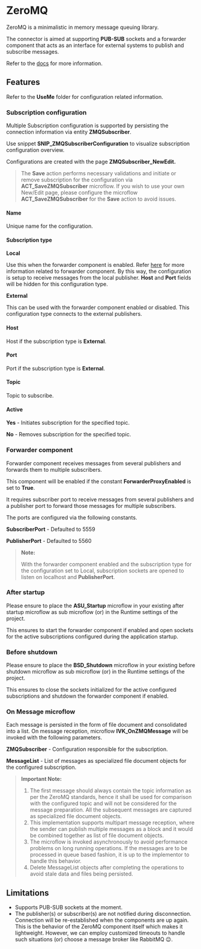 # ZeroMQ

ZeroMQ is a minimalistic in memory message queuing library.

The connector is aimed at supporting **PUB-SUB** sockets and a forwarder component that acts as an interface for external systems to publish and subscribe messages.

Refer to the [docs](https://zeromq.org/) for more information.

## Features

Refer to the **UseMe** folder for configuration related information.

### Subscription configuration

Multiple Subscription configuration is supported by persisting the connection information via entity **ZMQSubscriber**.

Use snippet **SNIP_ZMQSubscriberConfiguration** to visualize subscription configuration overview.

Configurations are created with the page **ZMQSubscriber_NewEdit.**

> The **Save** action performs necessary validations and initiate or remove subscription for the configuration via **ACT_SaveZMQSubscriber** microflow. If you wish to use your own New/Edit page, please configure the microflow **ACT_SaveZMQSubscriber** for the **Save** action to avoid issues.

#### Name

Unique name for the configuration.

#### Subscription type

**Local**

Use this when the forwarder component is enabled. Refer [here](#forwarder-component) for more information related to forwarder component. By this way, the configuration is setup to receive messages from the local publisher. **Host** and **Port** fields will be hidden for this configuration type.

**External**

This can be used with the forwarder component enabled or disabled. This configuration type connects to the external publishers.

#### Host

Host if the subscription type is **External**.

#### Port

Port if the subscription type is **External**.

#### Topic

Topic to subscribe.

#### Active

**Yes** - Initiates subscription for the specified topic.

**No** - Removes subscription for the specified topic.

### Forwarder component

Forwarder component receives messages from several publishers and forwards them to multiple subscribers.

This component will be enabled if the constant **ForwarderProxyEnabled** is set to **True**.

It requires subscriber port to receive messages from several publishers and a publisher port to forward those messages for multiple subscribers.

The ports are configured via the following constants.

**SubscriberPort** - Defaulted to 5559

**PublisherPort** - Defaulted to 5560

> **Note:**
>
> With the forwarder component enabled and the subscription type for the configuration set to Local, subscription sockets are opened to listen on localhost and **PublisherPort**.

### After startup

Please ensure to place the **ASU_Startup** microflow in your existing after startup microflow as sub microflow (or) in the Runtime settings of the project.

This ensures to start the forwarder component if enabled and open sockets for the active subscriptions configured during the application startup.

### Before shutdown

Please ensure to place the **BSD_Shutdown** microflow in your existing before shutdown microflow as sub microflow (or) in the Runtime settings of the project.

This ensures to close the sockets initialized for the active configured subscriptions and shutdown the forwarder component if enabled.

### On Message microflow

Each message is persisted in the form of file document and consolidated into a list. On message reception, microflow **IVK_OnZMQMessage** will be invoked with the following parameters.

**ZMQSubscriber** - Configuration responsible for the subscription.

**MessageList** - List of messages as specialized file document objects for the configured subscription.

> **Important Note:**
>
> 1. The first message should always contain the topic information as per the ZeroMQ standards, hence it shall be used for comparison with the configured topic and will not be considered for the message preparation. All the subsequent messages are captured as specialized file document objects.
> 2. This implementation supports multipart message reception, where the sender can publish multiple messages as a block and it would be combined together as list of file document objects.
> 3. The microflow is invoked asynchronously to avoid performance problems on long running operations. If the messages are to be processed in queue based fashion, it is up to the implementor to handle this behavior.
> 4. Delete MessageList objects after completing the operations to avoid stale data and files being persisted.

## Limitations

-   Supports PUB-SUB sockets at the moment.
-   The publisher(s) or subscriber(s) are not notified during disconnection. Connection will be re-established when the components are up again. This is the behavior of the ZeroMQ component itself which makes it lightweight. However, we can employ customized timeouts to handle such situations (or) choose a message broker like RabbitMQ 😉.
